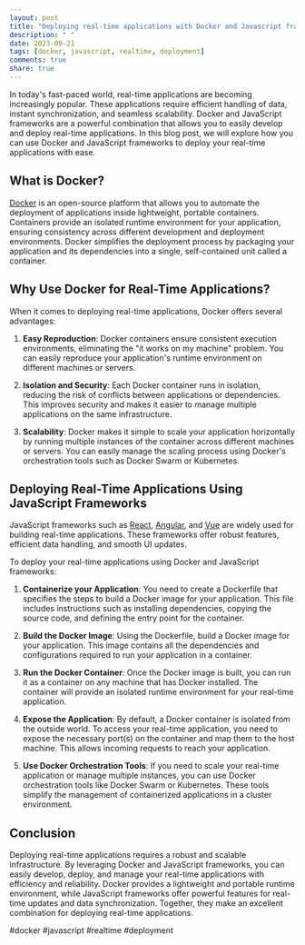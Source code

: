 ```yaml
---
layout: post
title: "Deploying real-time applications with Docker and Javascript frameworks"
description: " "
date: 2023-09-21
tags: [docker, javascript, realtime, deployment]
comments: true
share: true
---
```


In today's fast-paced world, real-time applications are becoming increasingly popular. These applications require efficient handling of data, instant synchronization, and seamless scalability. Docker and JavaScript frameworks are a powerful combination that allows you to easily develop and deploy real-time applications. In this blog post, we will explore how you can use Docker and JavaScript frameworks to deploy your real-time applications with ease.

## What is Docker?

[Docker](https://www.docker.com/) is an open-source platform that allows you to automate the deployment of applications inside lightweight, portable containers. Containers provide an isolated runtime environment for your application, ensuring consistency across different development and deployment environments. Docker simplifies the deployment process by packaging your application and its dependencies into a single, self-contained unit called a container.

## Why Use Docker for Real-Time Applications?

When it comes to deploying real-time applications, Docker offers several advantages:

1. **Easy Reproduction**: Docker containers ensure consistent execution environments, eliminating the "it works on my machine" problem. You can easily reproduce your application's runtime environment on different machines or servers.

2. **Isolation and Security**: Each Docker container runs in isolation, reducing the risk of conflicts between applications or dependencies. This improves security and makes it easier to manage multiple applications on the same infrastructure.

3. **Scalability**: Docker makes it simple to scale your application horizontally by running multiple instances of the container across different machines or servers. You can easily manage the scaling process using Docker's orchestration tools such as Docker Swarm or Kubernetes.

## Deploying Real-Time Applications Using JavaScript Frameworks

JavaScript frameworks such as [React](https://reactjs.org/), [Angular](https://angular.io/), and [Vue](https://vuejs.org/) are widely used for building real-time applications. These frameworks offer robust features, efficient data handling, and smooth UI updates.

To deploy your real-time applications using Docker and JavaScript frameworks:

1. **Containerize your Application**: You need to create a Dockerfile that specifies the steps to build a Docker image for your application. This file includes instructions such as installing dependencies, copying the source code, and defining the entry point for the container.

2. **Build the Docker Image**: Using the Dockerfile, build a Docker image for your application. This image contains all the dependencies and configurations required to run your application in a container.

3. **Run the Docker Container**: Once the Docker image is built, you can run it as a container on any machine that has Docker installed. The container will provide an isolated runtime environment for your real-time application.

4. **Expose the Application**: By default, a Docker container is isolated from the outside world. To access your real-time application, you need to expose the necessary port(s) on the container and map them to the host machine. This allows incoming requests to reach your application.

5. **Use Docker Orchestration Tools**: If you need to scale your real-time application or manage multiple instances, you can use Docker orchestration tools like Docker Swarm or Kubernetes. These tools simplify the management of containerized applications in a cluster environment.

## Conclusion

Deploying real-time applications requires a robust and scalable infrastructure. By leveraging Docker and JavaScript frameworks, you can easily develop, deploy, and manage your real-time applications with efficiency and reliability. Docker provides a lightweight and portable runtime environment, while JavaScript frameworks offer powerful features for real-time updates and data synchronization. Together, they make an excellent combination for deploying real-time applications.

#docker #javascript #realtime #deployment